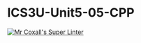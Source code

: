 # ICS3U-Unit5-05-CPP

[![Mr Coxall's Super Linter](https://github.com/marshall-demars/ICS3U-Unit5-05-CPP/workflows/Mr%20Coxall's%20Super%20Linter/badge.svg)](https://github.com/marshall-demars/ICS3U-Unit5-05-CPP/actions/)
